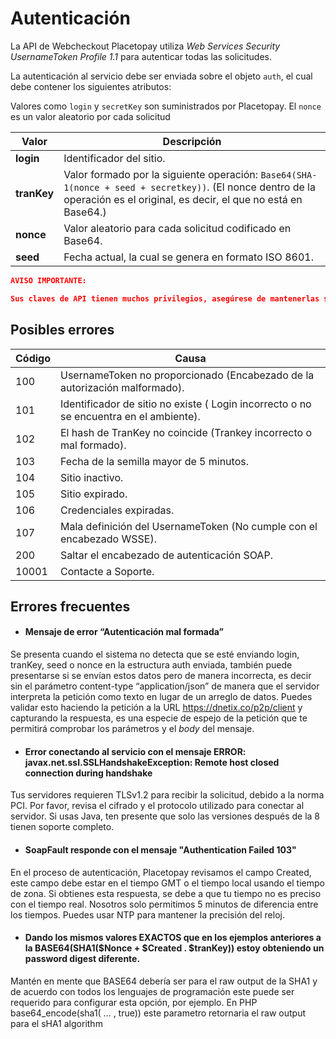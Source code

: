# Autenticación

La API de Webcheckout Placetopay utiliza *Web Services Security
UsernameToken Profile 1.1* para autenticar todas las solicitudes.

La autenticación al servicio debe ser enviada sobre el objeto `auth`, el cual debe contener los siguientes atributos:

Valores como `login` y `secretKey` son suministrados por Placetopay.
El `nonce` es un valor aleatorio por cada solicitud

Valor | Descripción
---------|----------
 **login** | Identificador del sitio. 
 **tranKey** | Valor formado por la siguiente operación: `Base64(SHA-1(nonce + seed + secretkey))`. (El nonce dentro de la operación es el original, es decir, el que no está en Base64.)
 **nonce** | Valor aleatorio para cada solicitud codificado en Base64. 
 **seed** | Fecha actual, la cual se genera en formato ISO 8601. 

 
```json
AVISO IMPORTANTE:

Sus claves de API tienen muchos privilegios, asegúrese de mantenerlas seguras. No comparta sus claves secretas de API en áreas de acceso público como GitHub, código del lado del cliente, etc.
```

## Posibles errores


Código | Causa 
---------|----------
 100 | UsernameToken no proporcionado (Encabezado de la autorización malformado). 
 101 | Identificador de sitio no existe ( Login incorrecto o no se encuentra en el ambiente). 
 102 | 	El hash de TranKey no coincide (Trankey incorrecto o mal formado). 
 103 | Fecha de la semilla mayor de 5 minutos.
 104 | Sitio inactivo. 
 105| Sitio expirado. 
 106 | Credenciales expiradas.
 107| Mala definición del UsernameToken (No cumple con el encabezado WSSE). 
 200| Saltar el encabezado de autenticación SOAP. 
 10001| Contacte a Soporte. 

## Errores frecuentes

- #### **Mensaje de error “Autenticación mal formada”**

Se presenta cuando el sistema no detecta que se esté enviando login, tranKey, seed o nonce en la estructura auth enviada, también puede presentarse si se envían estos datos pero de manera incorrecta, es decir sin el parámetro content-type “application/json” de manera que el servidor interpreta la petición como texto en lugar de un arreglo de datos. Puedes validar esto haciendo la petición a la URL https://dnetix.co/p2p/client y capturando la respuesta, es una especie de espejo de la petición que te permitirá comprobar los parámetros y el *body* del mensaje.

- #### **Error conectando al servicio con el mensaje ERROR: javax.net.ssl.SSLHandshakeException: Remote host closed connection during handshake**

Tus servidores requieren TLSv1.2 para recibir la solicitud, debido a la norma PCI. Por favor, revisa el cifrado y el protocolo utilizado para conectar al servidor. Si usas Java, ten presente que solo las versiones después de la 8 tienen soporte completo.

- #### **SoapFault responde con el mensaje "Authentication Failed 103"**

En el proceso de autenticación, Placetopay revisamos el campo Created, este campo debe estar en el tiempo GMT o el tiempo local usando el tiempo de zona. Si obtienes esta respuesta, se debe a que tu tiempo no es preciso con el tiempo real. Nosotros solo permitimos 5 minutos de diferencia entre los tiempos. Puedes usar NTP para mantener la precisión del reloj.

- #### **Dando los mismos valores EXACTOS que en los ejemplos anteriores a la BASE64(SHA1($Nonce + $Created . $tranKey)) estoy obteniendo un password digest diferente.**

Mantén en mente que BASE64 debería ser para el raw output de la SHA1 y de acuerdo con todos los lenguajes de programación este puede ser requerido para configurar esta opción, por ejemplo. En PHP base64_encode(sha1( … , true)) este parametro retornaria el raw output para el sHA1 algorithm

